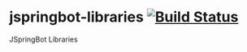 jspringbot-libraries [![Build Status](https://buildhive.cloudbees.com/job/badong2210/job/jspringbot-libraries/badge/icon)](https://buildhive.cloudbees.com/job/badong2210/job/jspringbot-libraries/)
====

JSpringBot Libraries